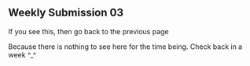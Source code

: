 Weekly Submission 03
--------------------------
If you see this, then go back to the previous page

Because there is nothing to see here for the time being. Check back in a week ^_^
